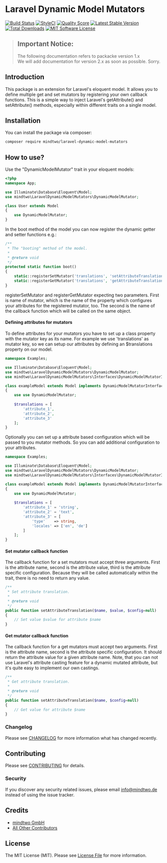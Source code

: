 # Laravel Dynamic Model Mutators
[![Build Status](https://travis-ci.org/mindtwo/laravel-dynamic-model-mutators.svg?branch=master)](https://travis-ci.org/mindtwo/laravel-dynamic-model-mutators)
[![StyleCI](https://styleci.io/repos/159368194/shield)](https://styleci.io/repos/159368194)
[![Quality Score](https://img.shields.io/scrutinizer/g/mindtwo/laravel-dynamic-model-mutators.svg?style=flat-square)](https://scrutinizer-ci.com/g/mindtwo/laravel-dynamic-model-mutators)
[![Latest Stable Version](https://img.shields.io/packagist/v/mindtwo/laravel-dynamic-model-mutators?style=flat-square)](https://packagist.org/packages/mindtwo/laravel-dynamic-model-mutators)
[![Total Downloads](https://img.shields.io/packagist/dt/mindtwo/laravel-dynamic-model-mutators?style=flat-square)](https://packagist.org/packages/mindtwo/laravel-dynamic-model-mutators)
[![MIT Software License](https://img.shields.io/badge/license-MIT-blue.svg?style=flat-square)](LICENSE.md)



> ## Important Notice:
> The following documentation refers to packacke version 1.x
> <br>We will add documentation for version 2.x as soon as possible. Sorry.


## Introduction
This package is an extension for Laravel's eloquent model. It allows you to define 
multiple get and set mutators by registering your own callback functions. This is 
a simple way to inject Laravel's getAttribute() and setAttribute() methods, 
especially within different traits on a single model.


## Installation

You can install the package via composer:

```bash
composer require mindtwo/laravel-dynamic-model-mutators
```

## How to use?

Use the "DynamicModelMutator" trait in your eloquent models:

```php
<?php
namespace App;

use Illuminate\Database\Eloquent\Model;
use mindtwo\LaravelDynamicModelMutators\DynamicModelMutator;

class User extends Model
{
    use DynamicModelMutator;
}
```

In the boot method of the model you can now register the dynamic getter and setter functions e.g.:
```php
/**
 * The "booting" method of the model.
 *
 * @return void
 */
protected static function boot()
{
    static::registerSetMutator('translations', 'setAttributeTranslation');
    static::registerGetMutator('translations', 'getAttributeTranslation');
}
```

registerSetMutator and registerGetMutator expecting two parameters. First is name 
of mutator, which is the name of the property which configures your attributes 
for the registered mutator, too. The 
second is the name of the callback function which will be called on the same object. 

#### Defining attributes for mutators
To define attributes for your mutators you have to set up a class property with
the mutator key as its name. For example we use 'translations' as mutator key, 
so we can setup our attributes by defining an $translations property on our model.

```php
namespace Examples;

use Illuminate\Database\Eloquent\Model;
use mindtwo\LaravelDynamicModelMutators\DynamicModelMutator;
use mindtwo\LaravelDynamicModelMutators\Interfaces\DynamicModelMutatorInterface; 

class exampleModel extends Model implements DynamicModelMutatorInterface 
{
    use use DynamicModelMutator;
    
    $translations = [
        'attribute_1',
        'attribute_2',
        'attribute_3'
    ];
}
```

Optionally you can set up a attribute based configuration which will be passed to 
you mutator methods. So you can add additional configuration to your attributes.

```php
namespace Examples;

use Illuminate\Database\Eloquent\Model;
use mindtwo\LaravelDynamicModelMutators\DynamicModelMutator;
use mindtwo\LaravelDynamicModelMutators\Interfaces\DynamicModelMutatorInterface; 

class exampleModel extends Model implements DynamicModelMutatorInterface 
{
    use use DynamicModelMutator;
    
    $translations = [
        'attribute_1' = 'string',
        'attribute_2' = 'text',
        'attribute_3' = [
            'type'    => string,
            'locales' => ['en', 'de'] 
        ]
    ];
}
```
   

#### Set mutator callback function
The callback function for a set mutators must accept three arguments. First is the
attribute name, second is the attribute value, third is the attribute specific
configuration. Because they will be called automatically within the trait, 
there is no need to return any value. 

```php
/**
 * Set attribute translation.
 *
 * @return void
 */
public function setAttributeTranslation($name, $value, $config=null)
{
    // Set value $value for attribute $name 
}
```   

#### Get mutator callback function
The callback function for a get mutators must accept two arguments. First is the
attribute name, second is the attribute specific configuration. It should return the
attribute value for a given attribute name. Note, that you can not use Laravel's
attribute casting feature for a dynamic mutated attribute, but it's quite easy to 
implement our own castings. 

```php
/**
 * Get attribute translation.
 *
 * @return void
 */
public function setAttributeTranslation($name, $config=null)
{
    // Get value for attribute $name 
}
```   




### Changelog

Please see [CHANGELOG](CHANGELOG.md) for more information what has changed recently.

## Contributing

Please see [CONTRIBUTING](CONTRIBUTING.md) for details.

### Security

If you discover any security related issues, please email info@mindtwo.de instead of using the issue tracker.

## Credits

- [mindtwo GmbH](https://github.com/mindtwo)
- [All Other Contributors](../../contributors)

## License

The MIT License (MIT). Please see [License File](LICENSE.md) for more information.
 

